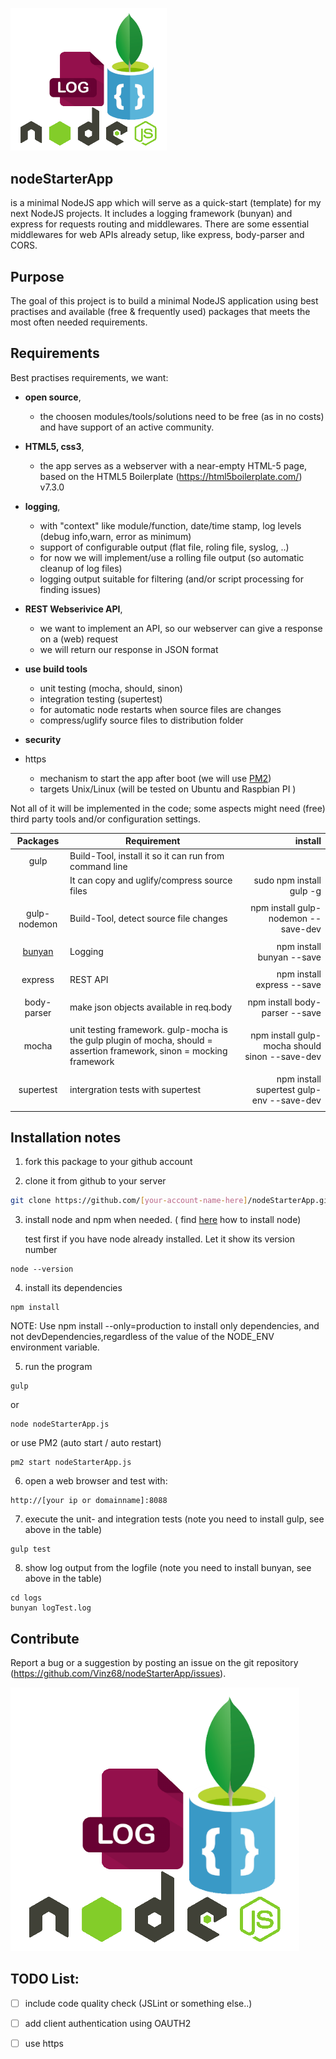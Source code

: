 <img src="https://raw.githubusercontent.com/Vinz68/logTest/master/images/logTestImg.png" width="250"></img> 
## nodeStarterApp 
is a minimal NodeJS app which will serve as a quick-start (template) for my next NodeJS projects. It includes a logging framework (bunyan) and express for requests routing and middlewares. 
There are some essential middlewares for web APIs already setup, like express, body-parser and CORS.

## Purpose 
The goal of this project is to build a minimal NodeJS application using best practises and available (free & frequently used) packages that meets the most often needed requirements.

## Requirements
Best practises requirements, we want:
- **open source**,
  - the choosen modules/tools/solutions need to be free (as in no costs) and have support of an active community.
- **HTML5, css3**,
  - the app serves as a webserver with a near-empty HTML-5 page, based on the HTML5 Boilerplate (https://html5boilerplate.com/) v7.3.0
- **logging**, 
  - with "context" like module/function, date/time stamp, log levels (debug info,warn, error as minimum)
  - support of configurable output (flat file, roling file, syslog, ..)
  - for now we will implement/use a rolling file output (so automatic cleanup of log files)
  - logging output suitable for filtering (and/or script processing for finding issues)
- **REST Webserivice API**,
  - we want to implement an API, so our webserver can give a response on a (web) request
  - we will return our response in JSON format
- **use build tools** 
  - unit testing (mocha, should, sinon)  
  - integration testing (supertest)
   - for automatic node restarts when source files are changes
  - compress/uglify source files to distribution folder 
- **security**

- https
  - mechanism to start the app after boot (we will use [PM2](http://pm2.keymetrics.io/)) 
  - targets Unix/Linux (will be tested on Ubuntu and Raspbian PI )


Not all of it will be implemented in the code; some aspects might need (free) third party tools and/or configuration settings.

| Packages        | Requirement           | install        |
|:---------------:| --------------------- | --------------:|
| gulp | Build-Tool, install it so it can run from command line |  |
|  | It can copy and uglify/compress source files | sudo npm install gulp -g ||  | to the destination/production folder |  |
|  | |  |
| gulp-nodemon | Build-Tool, detect source file changes | npm install gulp-nodemon --save-dev |
|  | |  |
| [bunyan](https://github.com/trentm/node-bunyan) | Logging | npm install bunyan --save |
|  | |  |
| express | REST API | npm install express --save |
|  | |  |
| body-parser | make json objects available in req.body | npm install body-parser --save |
|  | |  |
| mocha | unit testing framework. gulp-mocha is the gulp plugin of mocha, should = assertion framework, sinon = mocking framework | npm install gulp-mocha should sinon --save-dev |
|  | |  |
| supertest | intergration tests with supertest | npm install supertest gulp-env --save-dev |
|  | |  |



## Installation notes
1. fork this package to your github account


2. clone it from github to your server 
``` bash
git clone https://github.com/[your-account-name-here]/nodeStarterApp.git
```


3. install node and npm when needed.   ( find [here](https://github.com/nodesource/distributions) how to install node)
   
   test first if you have node already installed. Let it show its version number

```
node --version
```



4. install its dependencies 
```
npm install
```
NOTE: Use npm install --only=production to install only dependencies, and not devDependencies,regardless of the value of the NODE_ENV environment variable.


5. run the program
```
gulp
```
or
```
node nodeStarterApp.js
```
or use PM2 (auto start / auto restart)
```
pm2 start nodeStarterApp.js
```

6. open a web browser and test with:
```
http://[your ip or domainname]:8088
```


7. execute the unit- and integration tests
(note you need to install gulp, see above in the table)
```
gulp test
```


8. show log output from the logfile 
(note you need to install bunyan, see above in the table)
```
cd logs
bunyan logTest.log 
```



## Contribute

Report a bug or a suggestion by posting an issue on the git repository (https://github.com/Vinz68/nodeStarterApp/issues).

![Alt text](images/logTestImg.png?raw=true "logTest")


 
## TODO List:
 - [ ] include code quality check (JSLint or something else..)     
 - [ ] add client authentication using OAUTH2 
 - [ ] use https



